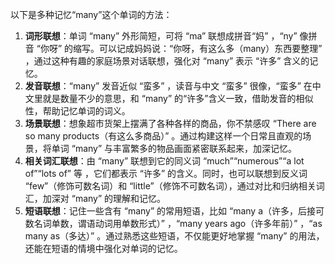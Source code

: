 以下是多种记忆“many”这个单词的方法：
1. **词形联想**：单词 “many” 外形简短，可将 “ma” 联想成拼音“妈” ，“ny” 像拼音 “你呀” 的缩写。可以记成妈妈说：“你呀，有这么多（many）东西要整理” ，通过这种有趣的家庭场景对话联想，强化对 “many” 表示 “许多” 含义的记忆。
2. **发音联想**：“many” 发音近似 “蛮多” ，读音与中文 “蛮多” 很像，“蛮多” 在中文里就是数量不少的意思，和 “many” 的“许多”含义一致，借助发音的相似性，帮助记忆单词的词义。 
3. **场景联想**：想象超市货架上摆满了各种各样的商品，你不禁感叹 “There are so many products（有这么多商品）” 。通过构建这样一个日常且直观的场景，将单词 “many” 与丰富繁多的物品画面紧密联系起来，加深记忆。 
4. **相关词汇联想**：由 “many” 联想到它的同义词 “much”“numerous”“a lot of”“lots of” 等 ，它们都表示 “许多” 的含义。同时，也可以联想到反义词 “few”（修饰可数名词）和 “little”（修饰不可数名词），通过对比和归纳相关词汇，加深对 “many” 的理解和记忆。 
5. **短语联想**：记住一些含有 “many” 的常用短语，比如 “many a（许多，后接可数名词单数，谓语动词用单数形式）” ，“many years ago（许多年前）” ，“as many as（多达）” 。通过熟悉这些短语，不仅能更好地掌握 “many” 的用法，还能在短语的情境中强化对单词的记忆。 